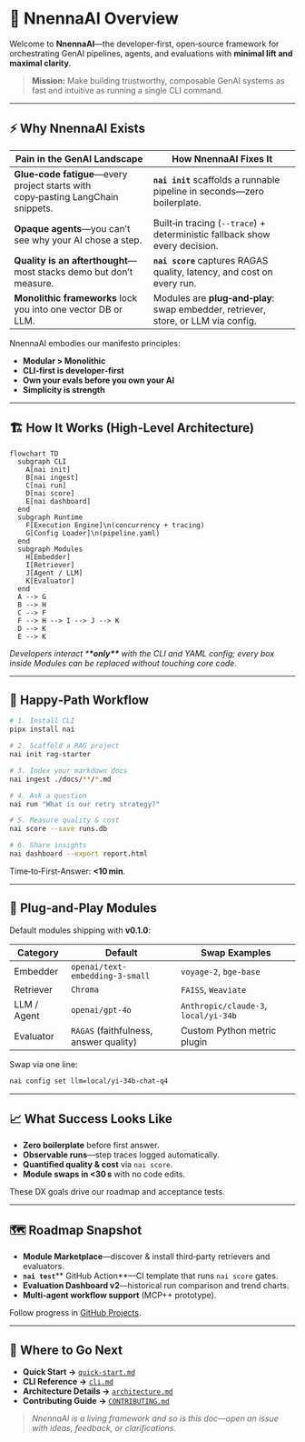 # 🧭 NnennaAI Overview

Welcome to **NnennaAI**—the developer‑first, open‑source framework for orchestrating GenAI pipelines, agents, and evaluations with **minimal lift and maximal clarity**.

> **Mission:** Make building trustworthy, composable GenAI systems as fast and intuitive as running a single CLI command.

---

## ⚡️ Why NnennaAI Exists

| Pain in the GenAI Landscape                                                      | How NnennaAI Fixes It                                                              |
| -------------------------------------------------------------------------------- | ---------------------------------------------------------------------------------- |
| **Glue‑code fatigue**—every project starts with copy‑pasting LangChain snippets. | **`nai init`** scaffolds a runnable pipeline in seconds—zero boilerplate.          |
| **Opaque agents**—you can’t see why your AI chose a step.                        | Built‑in tracing (`--trace`) + deterministic fallback show every decision.         |
| **Quality is an afterthought**—most stacks demo but don’t measure.               | **`nai score`** captures RAGAS quality, latency, and cost on every run.            |
| **Monolithic frameworks** lock you into one vector DB or LLM.                    | Modules are **plug‑and‑play**: swap embedder, retriever, store, or LLM via config. |

NnennaAI embodies our manifesto principles:

- **Modular > Monolithic**
- **CLI‑first is developer‑first**
- **Own your evals before you own your AI**
- **Simplicity is strength**

---

## 🏗️ How It Works (High‑Level Architecture)

```mermaid
flowchart TD
  subgraph CLI
    A[nai init]
    B[nai ingest]
    C[nai run]
    D[nai score]
    E[nai dashboard]
  end
  subgraph Runtime
    F[Execution Engine]\n(concurrency + tracing)
    G[Config Loader]\n(pipeline.yaml)
  end
  subgraph Modules
    H[Embedder]
    I[Retriever]
    J[Agent / LLM]
    K[Evaluator]
  end
  A --> G
  B --> H
  C --> F
  F --> H --> I --> J --> K
  D --> K
  E --> K
```

_Developers interact \***\*only\*\*** with the CLI and YAML config; every box inside Modules can be replaced without touching core code._

---

## 🚀 Happy‑Path Workflow

```bash
# 1. Install CLI
pipx install nai

# 2. Scaffold a RAG project
nai init rag-starter

# 3. Index your markdown docs
nai ingest ./docs/**/*.md

# 4. Ask a question
nai run "What is our retry strategy?"

# 5. Measure quality & cost
nai score --save runs.db

# 6. Share insights
nai dashboard --export report.html
```

Time‑to‑First‑Answer: **<10 min**.

---

## 🔌 Plug‑and‑Play Modules

Default modules shipping with **v0.1.0**:

| Category    | Default                                | Swap Examples                        |
| ----------- | -------------------------------------- | ------------------------------------ |
| Embedder    | `openai/text-embedding-3-small`        | `voyage-2`, `bge-base`               |
| Retriever   | `Chroma`                               | `FAISS`, `Weaviate`                  |
| LLM / Agent | `openai/gpt-4o`                        | `Anthropic/claude-3`, `local/yi-34b` |
| Evaluator   | `RAGAS` (faithfulness, answer quality) | Custom Python metric plugin          |

Swap via one line:

```bash
nai config set llm=local/yi-34b-chat-q4
```

---

## 📈 What Success Looks Like

- **Zero boilerplate** before first answer.
- **Observable runs**—step traces logged automatically.
- **Quantified quality & cost** via `nai score`.
- **Module swaps in <30 s** with no code edits.

These DX goals drive our roadmap and acceptance tests.

---

## 🗺️ Roadmap Snapshot

- **Module Marketplace**—discover & install third‑party retrievers and evaluators.
- **`nai test`**\*\* GitHub Action\*\*—CI template that runs `nai score` gates.
- **Evaluation Dashboard v2**—historical run comparison and trend charts.
- **Multi‑agent workflow support** (MCP++ prototype).

Follow progress in [GitHub Projects](https://github.com/NnennaAI/NnennaAI/projects).

---

## 🔗 Where to Go Next

- **Quick Start →** [`quick-start.md`](./quick-start.md)
- **CLI Reference →** [`cli.md`](./cli.md)
- **Architecture Details →** [`architecture.md`](./architecture.md)
- **Contributing Guide →** [`CONTRIBUTING.md`](../CONTRIBUTING.md)

> _NnennaAI is a living framework and so is this doc—open an issue with ideas, feedback, or clarifications._
